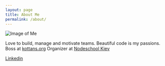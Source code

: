 ```yaml
---
layout: page
title: About Me
permalink: /about/
---
```


![Image of Me](https://media.licdn.com/dms/image/C5603AQFHW9dGfuW4zA/profile-displayphoto-shrink_200_200/0?e=1538006400&v=beta&t=f0Ed0eq-YZjRN6svvVcfG7WDZ7ad7mnSmJN1O0HIyNQ)

Love to build, manage and motivate teams. Beautiful code is my passions. Boss at [kottans.org](http://kottans.org/) Organizer at [Nodeschool Kiev](https://nodeschool.io/kyiv/)

[Linkedin](https://www.linkedin.com/in/suchov)
